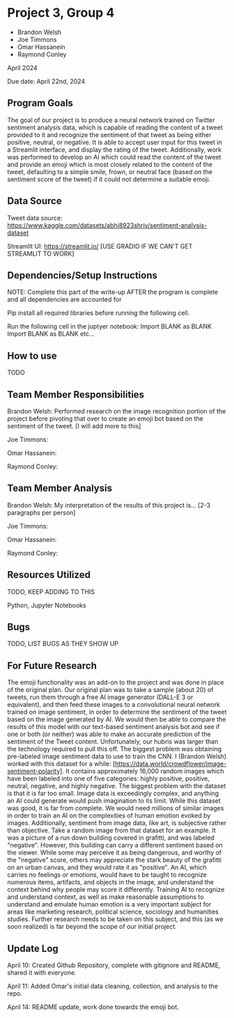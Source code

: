# Project 3, Group 4
- Brandon Welsh
- Joe Timmons
- Omar Hassanein
- Raymond Conley

April 2024

Due date: April 22nd, 2024

## Program Goals
The goal of our project is to produce a neural network trained on Twitter sentiment analysis data, which is capable of reading the content of a tweet provided to it and recognize the sentiment of that tweet as being either positive, neutral, or negative. It is able to accept user input for this tweet in a Streamlit interface, and display the rating of the tweet. Additionally, work was performed to develop an AI which could read the content of the tweet and provide an emoji which is most closely related to the content of the tweet, defaulting to a simple smile, frown, or neutral face (based on the sentiment score of the tweet) if it could not determine a suitable emoji.

## Data Source
Tweet data source: https://www.kaggle.com/datasets/abhi8923shriv/sentiment-analysis-dataset

Streamlit UI: https://streamlit.io/ [USE GRADIO IF WE CAN'T GET STREAMLIT TO WORK]

## Dependencies/Setup Instructions
NOTE: Complete this part of the write-up AFTER the program is complete and all dependencies are accounted for

Pip install all required libraries before running the following cell.

Run the following cell in the juptyer notebook:
  Import BLANK as BLANK
  Import BLANK as BLANK
  etc...

## How to use
TODO

## Team Member Responsibilities
Brandon Welsh: Performed research on the image recognition portion of the project before pivoting that over to create an emoji bot based on the sentiment of the tweet. [I will add more to this]

Joe Timmons:

Omar Hassanein:

Raymond Conley:

## Team Member Analysis
Brandon Welsh: My interpretation of the results of this project is... [2-3 paragraphs per person]

Joe Timmons: 

Omar Hassanein: 

Raymond Conley: 

## Resources Utilized
TODO, KEEP ADDING TO THIS

Python, Jupyter Notebooks

## Bugs
TODO, LIST BUGS AS THEY SHOW UP

## For Future Research
The emoji functionality was an add-on to the project and was done in place of the original plan. Our original plan was to take a sample (about 20) of tweets, run them through a free AI image generator (DALL-E 3 or equivalent), and then feed these images to a convolutional neural network trained on image sentiment, in order to determine the sentiment of the tweet based on the image generated by AI. We would then be able to compare the results of this model with our text-based sentiment analysis bot and see if one or both (or neither) was able to make an accurate prediction of the sentiment of the Tweet content. Unfortunately, our hubris was larger than the technology required to pull this off. The biggest problem was obtaining pre-labeled image sentiment data to use to train the CNN. I (Brandon Welsh) worked with this dataset for a while: [https://data.world/crowdflower/image-sentiment-polarity]. It contains approximately 16,000 random images which have been labeled into one of five categories: highly positive, positive, neutral, negative, and highly negative. The biggest problem with the dataset is that it is far too small. Image data is exceedingly complex, and anything an AI could generate would push imagination to its limit. While this dataset was good, it is far from complete. We would need millions of similar images in order to train an AI on the complexities of human emotion evoked by images. Additionally, sentiment from image data, like art, is subjective rather than objective. Take a random image from that dataset for an example. It was a picture of a run down building covered in grafitti, and was labeled "negative". However, this building can carry a different sentiment based on the viewer. While some may perceive it as being dangerous, and worthy of the "negative" score, others may appreciate the stark beauty of the grafitti on an urban canvas, and they would rate it as "positive". An AI, which carries no feelings or emotions, would have to be taught to recognize numerous items, artifacts, and objects in the image, and understand the context behind why people may score it differently. Training AI to recognize and understand context, as well as make reasonable assumptions to understand and emulate human emotion is a very important subject for areas like marketing research, political science, sociology and humanities studies. Further research needs to be taken on this subject, and this (as we soon realized) is far beyond the scope of our initial project.

## Update Log
April 10: Created Github Repository, complete with gitignore and README, shared it with everyone.

April 11: Added Omar's initial data cleaning, collection, and analysis to the repo.

April 14: README update, work done towards the emoji bot.
